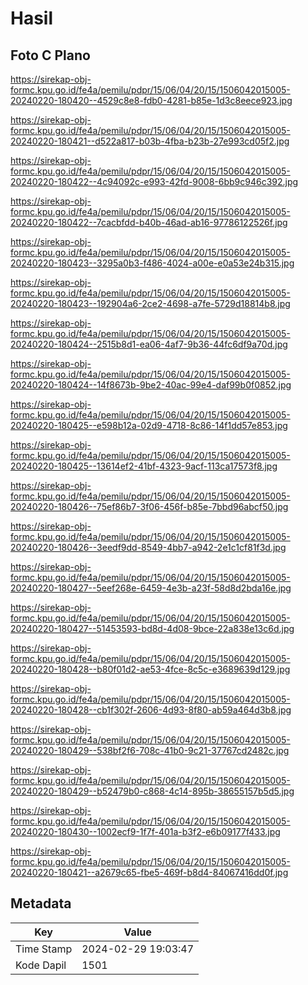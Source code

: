 # Hasil

## Foto C Plano

https://sirekap-obj-formc.kpu.go.id/fe4a/pemilu/pdpr/15/06/04/20/15/1506042015005-20240220-180420--4529c8e8-fdb0-4281-b85e-1d3c8eece923.jpg

https://sirekap-obj-formc.kpu.go.id/fe4a/pemilu/pdpr/15/06/04/20/15/1506042015005-20240220-180421--d522a817-b03b-4fba-b23b-27e993cd05f2.jpg

https://sirekap-obj-formc.kpu.go.id/fe4a/pemilu/pdpr/15/06/04/20/15/1506042015005-20240220-180422--4c94092c-e993-42fd-9008-6bb9c946c392.jpg

https://sirekap-obj-formc.kpu.go.id/fe4a/pemilu/pdpr/15/06/04/20/15/1506042015005-20240220-180422--7cacbfdd-b40b-46ad-ab16-97786122526f.jpg

https://sirekap-obj-formc.kpu.go.id/fe4a/pemilu/pdpr/15/06/04/20/15/1506042015005-20240220-180423--3295a0b3-f486-4024-a00e-e0a53e24b315.jpg

https://sirekap-obj-formc.kpu.go.id/fe4a/pemilu/pdpr/15/06/04/20/15/1506042015005-20240220-180423--192904a6-2ce2-4698-a7fe-5729d18814b8.jpg

https://sirekap-obj-formc.kpu.go.id/fe4a/pemilu/pdpr/15/06/04/20/15/1506042015005-20240220-180424--2515b8d1-ea06-4af7-9b36-44fc6df9a70d.jpg

https://sirekap-obj-formc.kpu.go.id/fe4a/pemilu/pdpr/15/06/04/20/15/1506042015005-20240220-180424--14f8673b-9be2-40ac-99e4-daf99b0f0852.jpg

https://sirekap-obj-formc.kpu.go.id/fe4a/pemilu/pdpr/15/06/04/20/15/1506042015005-20240220-180425--e598b12a-02d9-4718-8c86-14f1dd57e853.jpg

https://sirekap-obj-formc.kpu.go.id/fe4a/pemilu/pdpr/15/06/04/20/15/1506042015005-20240220-180425--13614ef2-41bf-4323-9acf-113ca17573f8.jpg

https://sirekap-obj-formc.kpu.go.id/fe4a/pemilu/pdpr/15/06/04/20/15/1506042015005-20240220-180426--75ef86b7-3f06-456f-b85e-7bbd96abcf50.jpg

https://sirekap-obj-formc.kpu.go.id/fe4a/pemilu/pdpr/15/06/04/20/15/1506042015005-20240220-180426--3eedf9dd-8549-4bb7-a942-2e1c1cf81f3d.jpg

https://sirekap-obj-formc.kpu.go.id/fe4a/pemilu/pdpr/15/06/04/20/15/1506042015005-20240220-180427--5eef268e-6459-4e3b-a23f-58d8d2bda16e.jpg

https://sirekap-obj-formc.kpu.go.id/fe4a/pemilu/pdpr/15/06/04/20/15/1506042015005-20240220-180427--51453593-bd8d-4d08-9bce-22a838e13c6d.jpg

https://sirekap-obj-formc.kpu.go.id/fe4a/pemilu/pdpr/15/06/04/20/15/1506042015005-20240220-180428--b80f01d2-ae53-4fce-8c5c-e3689639d129.jpg

https://sirekap-obj-formc.kpu.go.id/fe4a/pemilu/pdpr/15/06/04/20/15/1506042015005-20240220-180428--cb1f302f-2606-4d93-8f80-ab59a464d3b8.jpg

https://sirekap-obj-formc.kpu.go.id/fe4a/pemilu/pdpr/15/06/04/20/15/1506042015005-20240220-180429--538bf2f6-708c-41b0-9c21-37767cd2482c.jpg

https://sirekap-obj-formc.kpu.go.id/fe4a/pemilu/pdpr/15/06/04/20/15/1506042015005-20240220-180429--b52479b0-c868-4c14-895b-38655157b5d5.jpg

https://sirekap-obj-formc.kpu.go.id/fe4a/pemilu/pdpr/15/06/04/20/15/1506042015005-20240220-180430--1002ecf9-1f7f-401a-b3f2-e6b09177f433.jpg

https://sirekap-obj-formc.kpu.go.id/fe4a/pemilu/pdpr/15/06/04/20/15/1506042015005-20240220-180421--a2679c65-fbe5-469f-b8d4-84067416dd0f.jpg


## Metadata

| Key        | Value               |
| ---------- | ------------------- |
| Time Stamp | 2024-02-29 19:03:47 |
| Kode Dapil | 1501                |



